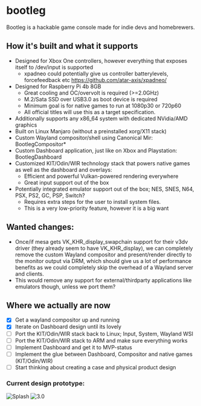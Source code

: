 # bootleg

Bootleg is a hackable game console made for indie devs and homebrewers.

## How it's built and what it supports

* Designed for Xbox One controllers, however everything that exposes itself to /dev/input is supported
  * xpadneo could potentially give us controller batterylevels, forcefeedback etc https://github.com/atar-axis/xpadneo/
* Designed for Raspberry Pi 4b 8GB
  * Great cooling and OC/overvolt is required (>=2.0GHz)
  * M.2/Sata SSD over USB3.0 as boot device is required
  * Minimum goal is for native games to run at 1080p30 or 720p60
  * All official titles will use this as a target specification.
* Additionally supports any x86_64 system with dedicated NVidia/AMD graphics
* Built on Linux Manjaro (without a preinstalled xorg/X11 stack)
* Custom Wayland compositor/shell using Canonical Mir: BootlegCompositor*
* Custom Dashboard application, just like on Xbox and Playstation: BootlegDashboard
* Customized KIT/Odin/WIR technology stack that powers native games as well as the dashboard and overlays:
  * Efficient and powerful Vulkan-powered rendering everywhere
  * Great input support out of the box 
 * Potentially integrated emulator support out of the box; NES, SNES, N64, PSX, PS2, GC, PSP, Switch?
   * Requires extra steps for the user to install system files.
   * This is a very low-priority feature, however it is a big want

## Wanted changes:

* Once/if mesa gets VK_KHR_display_swapchain support for their v3dv driver (they already seem to have VK_KHR_display), we can completely remove the custom Wayland compositor and present/render directly to the monitor output via DRM, which should give us a lot of performance benefits as we could completely skip the overhead of a Wayland server and clients.
* This would remove any support for external/thirdparty applications like emulators though, unless we port them?

## Where we actually are now

- [X] Get a wayland compositor up and running
- [X] Iterate on Dashboard design until its lovely
- [ ] Port the KIT/Odin/WIR stack back to Linux; Input, System, Wayland WSI
- [ ] Port the KIT/Odin/WIR stack to ARM and make sure everything works
- [ ] Implement Dashboard and get it to MVP-status
- [ ] Implement the glue between Dashboard, Compositor and native games (KIT/Odin/WIR)
- [ ] Start thinking about creating a case and physical product design

### Current design prototype:

![Splash](https://haikatekk.se/BootlegDashboardSplash.png)
![3.0](https://haikatekk.se/BootlegDashboard3.0.png)

